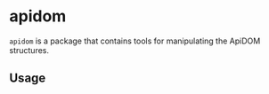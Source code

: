 # apidom

`apidom` is a package that contains tools for manipulating the ApiDOM structures.

## Usage

